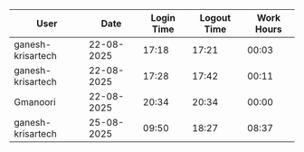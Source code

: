 | User | Date | Login Time | Logout Time | Work Hours |
|------|------|------------|-------------|------------|
| ganesh-krisartech | 22-08-2025 | 17:18 | 17:21 | 00:03 |
| ganesh-krisartech | 22-08-2025 | 17:28 | 17:42 | 00:11 |
| Gmanoori | 22-08-2025 | 20:34 | 20:34 | 00:00 |
| ganesh-krisartech | 25-08-2025 | 09:50 | 18:27 | 08:37 |
